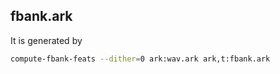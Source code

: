 

## fbank.ark

It is generated by

```bash
compute-fbank-feats --dither=0 ark:wav.ark ark,t:fbank.ark
```
